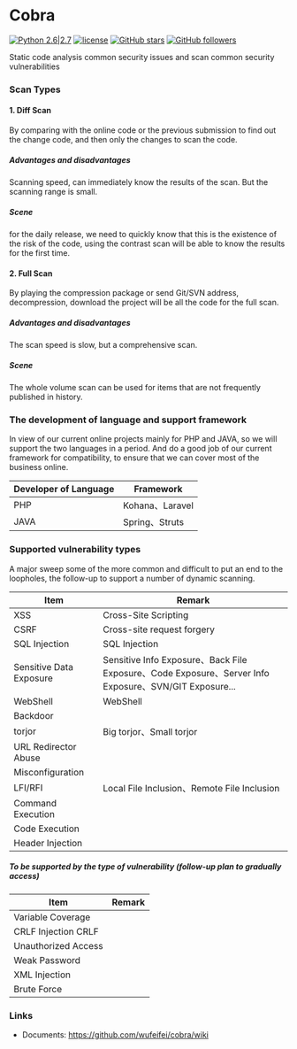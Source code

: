 # Cobra
 [![Python 2.6|2.7](https://img.shields.io/badge/python-2.6|2.7-yellow.svg)](https://www.python.org/) [![license](https://img.shields.io/github/license/mashape/apistatus.svg?maxAge=2592000)](https://opensource.org/licenses/MIT)
 [![GitHub stars](https://img.shields.io/github/stars/wufeifei/cobra.svg?style=social&label=Star&maxAge=2592000)](https://github.com/wufeifei/cobra)
 [![GitHub followers](https://img.shields.io/github/followers/wufeifei.svg?style=social&label=Follow&maxAge=2592000)](https://github.com/wufeifei)

Static code analysis common security issues and scan common security vulnerabilities

### Scan Types

#### 1. Diff Scan

By comparing with the online code or the previous submission to find out the change code, and then only the changes to scan the code.

##### Advantages and disadvantages
Scanning speed, can immediately know the results of the scan. But the scanning range is small.

##### Scene
for the daily release, we need to quickly know that this is the existence of the risk of the code, using the contrast scan will be able to know the results for the first time.

#### 2. Full Scan
By playing the compression package or send Git/SVN address, decompression, download the project will be all the code for the full scan.

##### Advantages and disadvantages
The scan speed is slow, but a comprehensive scan.
##### Scene
The whole volume scan can be used for items that are not frequently published in history.

### The development of language and support framework
In view of our current online projects mainly for PHP and JAVA, so we will support the two languages in a period.
And do a good job of our current framework for compatibility, to ensure that we can cover most of the business online.

Developer of Language|Framework
--- | ---
PHP|	Kohana、Laravel
JAVA|	Spring、Struts

### Supported vulnerability types
A major sweep some of the more common and difficult to put an end to the loopholes, the follow-up to support a number of dynamic scanning.

Item | Remark
--- | ---
XSS	|Cross-Site Scripting
CSRF|	Cross-site request forgery
SQL Injection|	SQL Injection
Sensitive Data Exposure|Sensitive Info Exposure、Back File Exposure、Code Exposure、Server Info Exposure、SVN/GIT Exposure...
WebShell	|WebShell
Backdoor | 
torjor|	Big torjor、Small torjor
URL Redirector Abuse	|
Misconfiguration|
LFI/RFI|	Local File Inclusion、Remote File Inclusion
Command Execution|
Code Execution|
Header Injection|

##### To be supported by the type of vulnerability (follow-up plan to gradually access)
Item|Remark
--- | ---
Variable Coverage	|
CRLF Injection CRLF|
Unauthorized Access|
Weak Password	|
XML Injection	|
Brute Force	|


### Links
- Documents: https://github.com/wufeifei/cobra/wiki
